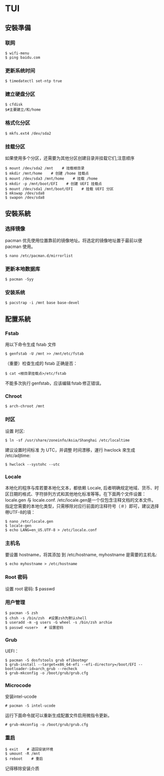 TUI
===

## 安裝準備

### **联网**

    $ wifi-menu 
    $ ping baidu.com 


### **更新系统时间**

    $ timedatectl set-ntp true 


### **建立硬盘分区**

    $ cfdisk 
    $#主要建立/和/home 


### **格式化分区**

    $ mkfs.ext4 /dev/sda2 


### **挂载分区**

如果使用多个分区，还需要为其他分区创建目录并挂载它们,注意顺序

    $ mount /dev/sda2 /mnt    # 挂载根目录 
    $ mkdir /mnt/home    # 创建 /home 挂载点 
    $ mount /dev/sda3 /mnt/home    # 挂载 /home 
    $ mkdir -p /mnt/boot/EFI    # 创建 UEFI 挂载点 
    $ mount /dev/sda1 /mnt/boot/EFI    # 挂载 UEFI 分区 
    $ mkswap /dev/sda8 
    $ swapon /dev/sda8 



## 安裝系統

### **选择镜像**

pacman 优先使用位置靠前的镜像地址。将选定的镜像地址置于最前以便 pacman 使用。

    $ nano /etc/pacman.d/mirrorlist 


### **更新本地数据库**

    $ pacman -Syy 

### **安装系统**
    $ pacstrap -i /mnt base base-devel 


## 配置系統
### **Fstab**

用以下命令生成 fstab 文件

    $ genfstab -U /mnt >> /mnt/etc/fstab 

（重要）检查生成的 fstab 正确是否：

    $ cat <根目录挂载点>/etc/fstab 

不能多次执行 genfstab，应该编辑 fstab 修正错误。


### **Chroot**

    $ arch-chroot /mnt 


### **时区**

设置 时区:

    $ ln -sf /usr/share/zoneinfo/Asia/Shanghai /etc/localtime 

建议设置时间标准 为 UTC，并调整 时间漂移，運行 hwclock 來生成 /etc/adjtime:

    $ hwclock --systohc --utc 


### **Locale**

本地化的程序与库若要本地化文本，都依赖 Locale, 后者明确规定地域、货币、时区日期的格式、字符排列方式和其他地化标准等等。在下面两个文件设置：locale.gen 与 locale.conf. /etc/locale.gen是一个仅包含注释文档的文本文件。指定您需要的本地化类型，只需移除对应行前面的注释符号（＃）即可，建议选择帶UTF-8的項：

    $ nano /etc/locale.gen 
    $ locale-gen 
    $ echo LANG=en_US.UTF-8 > /etc/locale.conf 


### **主机名**

要设置 hostname，将其添加 到 /etc/hostname, myhostname 是需要的主机名:

    $ echo myhostname > /etc/hostname 

### **Root 密码**
设置 root 密码:
    $ passwd 

### **用户管理**

    $ pacman -S zsh 
    $ chsh -s /bin/zsh  #设置zsh为默认shell 
    $ useradd -m -g users -G wheel -s /bin/zsh archie 
    $ passwd <user>   # 设置密码 






### **Grub**

UEFI：

    $ pacman -S dosfstools grub efibootmgr 
    $ grub-install --target=x86_64-efi --efi-directory=/boot/EFI --bootloader-id=arch_grub --recheck 
    $ grub-mkconfig -o /boot/grub/grub.cfg 



### **Microcode**

安装intel-ucode

    # pacman -S intel-ucode

运行下面命令就可以重新生成配置文件启用微指令更新。

    # grub-mkconfig -o /boot/grub/grub.cfg

### **重启**

    $ exit    # 退回安装环境 
    $ umount -R /mnt 
    $ reboot    # 重启 

记得移除安装介质




